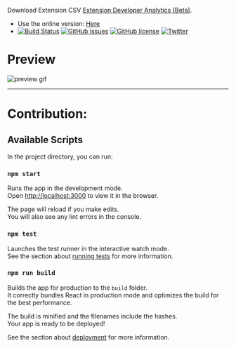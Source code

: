 Download Extension CSV [Extension Developer Analytics (Beta)](https://dev.twitch.tv/docs/insights/#extension-developer-analytics-beta).

- Use the online version:
  [Here](https://albericod.github.io/twitch-extension-analyze/)
- [![Build Status](https://travis-ci.org/AlbericoD/twitch-extension-analyze.svg?branch=master)](https://travis-ci.org/AlbericoD/twitch-extension-analyze)
  [![GitHub issues](https://img.shields.io/github/issues/AlbericoD/twitch-extension-analyze.svg)](https://github.com/AlbericoD/twitch-extension-analyze/issues)
  [![GitHub license](https://img.shields.io/github/license/AlbericoD/twitch-extension-analyze.svg)](https://github.com/AlbericoD/twitch-extension-analyze/blob/master/LICENSE)
  [![Twitter](https://img.shields.io/twitter/url/https/github.com/AlbericoD/twitch-extension-analyze.svg?style=social)](https://twitter.com/intent/tweet?text=Wow:&url=https%3A%2F%2Fgithub.com%2FAlbericoD%2Ftwitch-extension-analyze)

# Preview

![preview gif](https://raw.githubusercontent.com/AlbericoD/twitch-extension-analyze/master/preview.gif)

---

# Contribution:

## Available Scripts

In the project directory, you can run:

### `npm start`

Runs the app in the development mode.<br>
Open [http://localhost:3000](http://localhost:3000) to view it in the browser.

The page will reload if you make edits.<br>
You will also see any lint errors in the console.

### `npm test`

Launches the test runner in the interactive watch mode.<br>
See the section about [running tests](https://facebook.github.io/create-react-app/docs/running-tests) for more information.

### `npm run build`

Builds the app for production to the `build` folder.<br>
It correctly bundles React in production mode and optimizes the build for the best performance.

The build is minified and the filenames include the hashes.<br>
Your app is ready to be deployed!

See the section about [deployment](https://facebook.github.io/create-react-app/docs/deployment) for more information.
